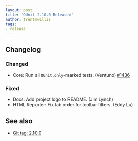 ```yaml
---
layout: post
title: "QUnit 2.10.0 Released"
author: trentmwillis
tags:
- release
---
```


## Changelog

### Changed

* Core: Run all `QUnit.only`-marked tests. (Ventuno) [#1436](https://github.com/qunitjs/qunit/pull/1436)

### Fixed

* Docs: Add project logo to README. (Jim Lynch)
* HTML Reporter: Fix tab order for toolbar filters. (Eddy Lu)

## See also

* [Git tag: 2.10.0](https://github.com/qunitjs/qunit/releases/tag/2.10.0)
